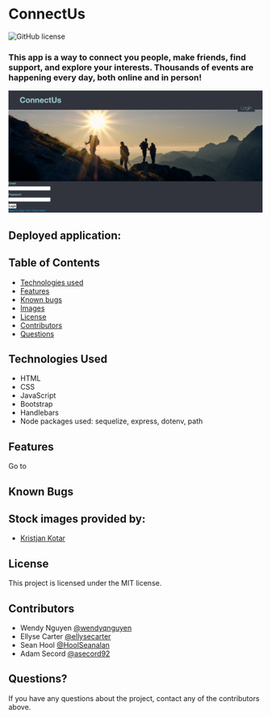 # ConnectUs
![GitHub license](https://img.shields.io/badge/license-MIT-ff69b4.svg)

### This app is a way to connect you people, make friends, find support, and explore your interests. Thousands of events are happening every day, both online and in person!

![screenshot](assets/images/screenshot.png)

## Deployed application:


## Table of Contents
* [Technologies used](#technologies-used)
* [Features](#features)
* [Known bugs](#known-bugs)
* [Images](#stock-images-provided-by)
* [License](#license)
* [Contributors](#contributors)
* [Questions](#questions)


## Technologies Used
* HTML
* CSS
* JavaScript
* Bootstrap
* Handlebars
* Node packages used: sequelize, express, dotenv, path


## Features
Go to 

## Known Bugs



## Stock images provided by:
* [Kristjan Kotar](https://unsplash.com/photos/-h15p84GY5k)


## License
This project is licensed under the MIT license.


## Contributors
* Wendy Nguyen [@wendyqnguyen](https://github.com/wendyqnguyen) 
* Ellyse Carter [@ellysecarter](https://github.com/ellysecarter)
* Sean Hool [@HoolSeanalan](https://github.com/HoolSeanalan) 
* Adam Secord [@asecord92](https://github.com/asecord92)

## Questions?
If you have any questions about the project, contact any of the contributors above. 